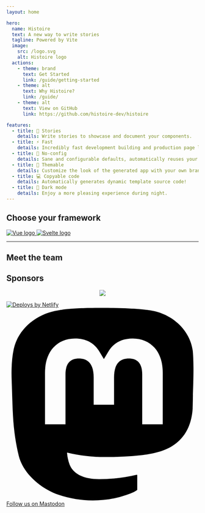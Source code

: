 ```yaml
---
layout: home

hero:
  name: Histoire
  text: A new way to write stories
  tagline: Powered by Vite
  image:
    src: /logo.svg
    alt: Histoire logo
  actions:
    - theme: brand
      text: Get Started
      link: /guide/getting-started
    - theme: alt
      text: Why Histoire?
      link: /guide/
    - theme: alt
      text: View on GitHub
      link: https://github.com/histoire-dev/histoire

features:
  - title: 📖 Stories
    details: Write stories to showcase and document your components.
  - title: ⚡ Fast
    details: Incredibly fast development building and production page loading!
  - title: 🔧️ No-config
    details: Sane and configurable defaults, automatically reuses your Vite config!
  - title: 🎨 Themable
    details: Customize the look of the generated app with your own branding.
  - title: 💻️ Copyable code
    details: Automatically generates dynamic template source code!
  - title: 🌙 Dark mode
    details: Enjoy a more pleasing experience during night.
---
```


<!-- Frameworks -->

<h2 class="text-center !text-lg mt-12 mb-6">
  Choose your framework
</h2>

<div class="flex items-center justify-center gap-4 flex-wrap">
  <a
    href="./guide/vue3/getting-started.html"
    class="p-10 rounded bg-gray-100 dark:bg-gray-900 transition-colors hover:bg-green-100"
  >
    <img src="/vue.svg" alt="Vue logo" class="w-16 h-16" />
  </a>
  <a
    href="./guide/svelte3/getting-started.html"
    class="p-10 rounded bg-gray-100 dark:bg-gray-900 transition-colors hover:bg-orange-100"
  >
    <img src="/svelte.svg" alt="Svelte logo" class="w-16 h-16" />
  </a>
</div>

<!-- Other content -->

<hr class="border-0 border-t border-gray-500 opacity-10 my-24" />

<div class="container mx-auto">
  <h2>
    Meet the team
  </h2>

  <MeetTeam class="mb-24" />

  <h2>
    Sponsors
  </h2>

  <p align="center">
    <a href="https://guillaume-chau.info/sponsors/" target="_blank">
      <img src='https://akryum.netlify.app/sponsors.svg'/>
    </a>
  </p>

  <div class="flex justify-center mb-12">
    <SponsorButton/>
  </div>

  <div class="flex justify-center my-4">
    <a href="https://www.netlify.com">
      <img src="https://www.netlify.com/img/global/badges/netlify-color-accent.svg" alt="Deploys by Netlify" />
    </a>
  </div>
</div>

<style lang="postcss" scoped>
h2 {
  @apply text-center text-2xl md:text-3xl;
}
</style>

<div class="flex flex-col items-center">
  <a rel="me" href="https://m.webtoo.ls/@histoire" class="flex items-center gap-2 mt-24">
    <svg role="img" viewBox="0 0 24 24" xmlns="http://www.w3.org/2000/svg" class="w-4 h-4"><title>Mastodon</title><path d="M23.268 5.313c-.35-2.578-2.617-4.61-5.304-5.004C17.51.242 15.792 0 11.813 0h-.03c-3.98 0-4.835.242-5.288.309C3.882.692 1.496 2.518.917 5.127.64 6.412.61 7.837.661 9.143c.074 1.874.088 3.745.26 5.611.118 1.24.325 2.47.62 3.68.55 2.237 2.777 4.098 4.96 4.857 2.336.792 4.849.923 7.256.38.265-.061.527-.132.786-.213.585-.184 1.27-.39 1.774-.753a.057.057 0 0 0 .023-.043v-1.809a.052.052 0 0 0-.02-.041.053.053 0 0 0-.046-.01 20.282 20.282 0 0 1-4.709.545c-2.73 0-3.463-1.284-3.674-1.818a5.593 5.593 0 0 1-.319-1.433.053.053 0 0 1 .066-.054c1.517.363 3.072.546 4.632.546.376 0 .75 0 1.125-.01 1.57-.044 3.224-.124 4.768-.422.038-.008.077-.015.11-.024 2.435-.464 4.753-1.92 4.989-5.604.008-.145.03-1.52.03-1.67.002-.512.167-3.63-.024-5.545zm-3.748 9.195h-2.561V8.29c0-1.309-.55-1.976-1.67-1.976-1.23 0-1.846.79-1.846 2.35v3.403h-2.546V8.663c0-1.56-.617-2.35-1.848-2.35-1.112 0-1.668.668-1.67 1.977v6.218H4.822V8.102c0-1.31.337-2.35 1.011-3.12.696-.77 1.608-1.164 2.74-1.164 1.311 0 2.302.5 2.962 1.498l.638 1.06.638-1.06c.66-.999 1.65-1.498 2.96-1.498 1.13 0 2.043.395 2.74 1.164.675.77 1.012 1.81 1.012 3.12z"/></svg>
    Follow us on Mastodon
  </a>
</div>
